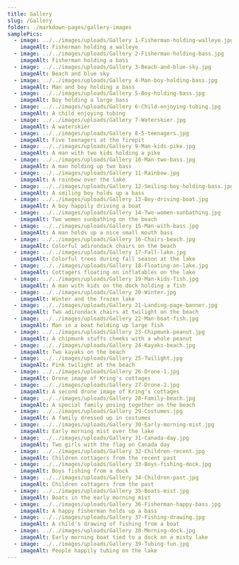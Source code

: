 ```yaml
---
title: Gallery
slug: /Gallery
folder: ./markdown-pages/gallery-images
samplePics:
  - image: ../../images/uploads/Gallery 1-Fisherman-holding-walleye.jpg
    imageAlt: Fisherman holding a walleye
  - image: ../../images/uploads/Gallery 2-Fisherman-holding-bass.jpg
    imageAlt: Fisherman holding a bass
  - image: ../../images/uploads/Gallery 3-Beach-and-blue-sky.jpg
    imageAlt: Beach and blue sky
  - image: ../../images/uploads/Gallery 4-Man-boy-holding-bass.jpg
    imageAlt: Man and boy holding a bass
  - image: ../../images/uploads/Gallery 5-Boy-holding-bass.jpg
    imageAlt: Boy holding a large bass
  - image: ../../images/uploads/Gallery 6-Child-enjoying-tubing.jpg
    imageAlt: A child enjoying tubing
  - image: ../../images/uploads/Gallery 7-Waterskier.jpg
    imageAlt: A waterskier
  - image: ../../images/uploads/Gallery 8-5-teenagers.jpg
    imageAlt: Five teenagers at the firepit
  - image: ../../images/uploads/Gallery 9-Man-kids-pike.jpg
    imageAlt: A man with two kids holding a pike
  - image: ../../images/uploads/Gallery 10-Man-two-bass.jpg
    imageAlt: A man holding up two bass
  - image: ../../images/uploads/Gallery 11-Rainbow.jpg
    imageAlt: A rainbow over the lake
  - image: ../../images/uploads/Gallery 12-Smiling-boy-holding-bass.jpg
    imageAlt: A smiling boy holds up a bass
  - image: ../../images/uploads/Gallery 13-Boy-driving-boat.jpg
    imageAlt: A boy happily driving a boat
  - image: ../../images/uploads/Gallery 14-Two-women-sunbathing.jpg
    imageAlt: Two women sunbathing on the beach
  - image: ../../images/uploads/Gallery 15-Man-with-bass.jpg
    imageAlt: A man holds up a nice small mouth bass
  - image: ../../images/uploads/Gallery 16-Chairs-beach.jpg
    imageAlt: Colorful adirondack chairs on the beach
  - image: ../../images/uploads/Gallery 17-Fall-lake.jpg
    imageAlt: Colorful trees during fall season at the lake
  - image: ../../images/uploads/Gallery 18-Floating-on-lake.jpg
    imageAlt: Cottagers floating on inflatables on the lake
  - image: ../../images/uploads/Gallery 19-Man-kids-fish.jpg
    imageAlt: A man with kids on the dock holding a fish
  - image: ../../images/uploads/Gallery 20-Winter.jpg
    imageAlt: Winter and the frozen lake
  - image: ../../images/uploads/Gallery 21-Landing-page-banner.jpg
    imageAlt: Two adirondack chairs at twilight on the beach
  - image: ../../images/uploads/Gallery 22-Man-boat-fish.jpg
    imageAlt: Man in a boat holding up large fish
  - image: ../../images/uploads/Gallery 23-Chipmunk-peanut.jpg
    imageAlt: A chipmunk stuffs cheeks with a whole peanut
  - image: ../../images/uploads/Gallery 24-Kayaks-beach.jpg
    imageAlt: Two kayaks on the beach
  - image: ../../images/uploads/Gallery 25-Twilight.jpg
    imageAlt: Pink twilight at the beach
  - image: ../../images/uploads/Gallery 26-Drone-1.jpg
    imageAlt: Drone image of Kring's cottages
  - image: ../../images/uploads/Gallery 27-Drone-2.jpg
    imageAlt: A second drone image of Kring's cottages
  - image: ../../images/uploads/Gallery 28-Family-beach.jpg
    imageAlt: A special family posing together on the beach
  - image: ../../images/uploads/Gallery 29-Costumes.jpg
    imageAlt: A family dressed up in costumes
  - image: ../../images/uploads/Gallery 30-Early-morning-mist.jpg
    imageAlt: Early morning mist over the lake
  - image: ../../images/uploads/Gallery 31-Canada-day.jpg
    imageAlt: Two girls with the flag on Canada day
  - image: ../../images/uploads/Gallery 32-Children-recent.jpg
    imageAlt: Children cottagers from the recent past
  - image: ../../images/uploads/Gallery 33-Boys-fishing-dock.jpg
    imageAlt: Boys fishing from a dock
  - image: ../../images/uploads/Gallery 34-Children-past.jpg
    imageAlt: Children cottagers from the past
  - image: ../../images/uploads/Gallery 35-Boats-mist.jpg
    imageAlt: Boats in the early morning mist
  - image: ../../images/uploads/Gallery 36-Fisherman-happy-bass.jpg
    imageAlt: A happy fisherman holds up a bass
  - image: ../../images/uploads/Gallery 37-Fishing-drawing.jpg
    imageAlt: A child's drawing of fishing from a boat
  - image: ../../images/uploads/Gallery 38-Morning-dock.jpg
    imageAlt: Early morning boat tied to a dock on a misty lake
  - image: ../../images/uploads/Gallery 39-Tubing-fun.jpg
    imageAlt: People happily tubing on the lake
---
```

